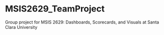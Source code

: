 # MSIS2629_TeamProject

Group project for MSIS 2629: Dashboards, Scorecards, and Visuals at Santa Clara University
